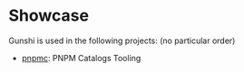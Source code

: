 # Showcase

Gunshi is used in the following projects:
(no particular order)

- [pnpmc](https://github.com/kazupon/pnpmc): PNPM Catalogs Tooling
